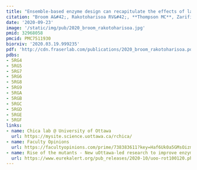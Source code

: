 ```yaml
---
title: "Ensemble-based enzyme design can recapitulate the effects of laboratory directed evolution in silico"
citation: "Broom A&#42;, Rakotoharisoa RV&#42;, **Thompson MC**, Zarifi N, Nguyen E, Mukhametzhanov N, **Liu L, Fraser JS**, Chica RA. *Nature Communications*. 2020."
date: '2020-09-23'
image: '/static/img/pub/2020_broom_rakotoharisoa.jpg'
pmid: 32968058
pmcid: PMC7511930
biorxiv: '2020.03.19.999235'
pdf: 'http://cdn.fraserlab.com/publications/2020_broom_rakotoharisoa.pdf'
pdbs:
- 5RG4
- 5RG5
- 5RG7
- 5RG6
- 5RG8
- 5RG9
- 5RGA
- 5RGB
- 5RGC
- 5RGD
- 5RGE
- 5RGF
links:
- name: Chica lab @ University of Ottawa
  url: https://mysite.science.uottawa.ca/rchica/
- name: Faculty Opinions 
  url: https://facultyopinions.com/prime/738383611?key=Haf6Uk0a5GMsOizm
- name: Rise of the mutants - New uOttawa-led research to improve enzyme design methodologies
  url: https://www.eurekalert.org/pub_releases/2020-10/uoo-rot100120.php
---
```

